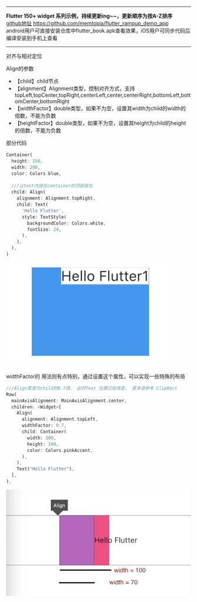 

---
**Flutter 150+ widget 系列示例，持续更新ing~~，更新顺序为按A-Z排序**<br>
[github地址](https://github.com/memtopia/flutter_rampup_demo_app) https://github.com/memtopia/flutter_rampup_demo_app<br>
android用户可直接安装仓库中flutter_book.apk查看效果，iOS用户可同步代码后编译安装到手机上查看

---


对齐与相对定位<br>

Align的参数
* 【child】child节点
* 【alignment】Alignment类型，控制对齐方式，支持topLeft,topCenter,topRight,centerLeft,center,centerRight,bottomLeft,bottomCenter,bottomRight
* 【widthFactor】double类型，如果不为空，设置其width为child的width的倍数，不能为负数
* 【heightFactor】double类型，如果不为空，设置其height为child的height的倍数，不能为负数

部分代码

```dart
Container(
  height: 150,
  width: 200,
  color: Colors.blue,

  ///让text内容在container的顶部居右
  child: Align(
    alignment: Alignment.topRight,
    child: Text(
      'Hello Flutter',
      style: TextStyle(
        backgroundColor: Colors.white,
        fontSize: 24,
      ),
    ),
  ),
)

```
![Align](https://github.com/memtopia/flutter_rampup/raw/master/images/Align1.png)

widthFactor的 用法则有点特别，通过设置这个属性，可以实现一些特殊的布局

```dart
///Align宽度为child的0.7倍， 此时Text 位置已经改变， 更多请参考 ClipRect
Row(
  mainAxisAlignment: MainAxisAlignment.center,
  children: <Widget>[
    Align(
      alignment: Alignment.topLeft,
      widthFactor: 0.7,
      child: Container(
        width: 100,
        height: 100,
        color: Colors.pinkAccent,
      ),
    ),
    Text("Hello Flutter"),
  ],
),
```
![Align](https://github.com/memtopia/flutter_rampup/raw/master/images/Align2.png)

